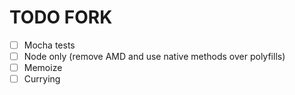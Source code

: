 # TODO FORK #

- [ ] Mocha tests
- [ ] Node only (remove AMD and use native methods over polyfills)
- [ ] Memoize
- [ ] Currying
